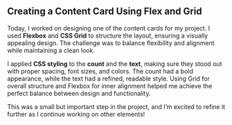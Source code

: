 ## **Creating a Content Card Using Flex and Grid**

Today, I worked on designing one of the content cards for my project. I used **Flexbox** and **CSS Grid** to structure the layout, ensuring a visually appealing design. The challenge was to balance flexibility and alignment while maintaining a clean look.

I applied **CSS styling** to the **count** and the **text**, making sure they stood out with proper spacing, font sizes, and colors. The count had a bold appearance, while the text had a refined, readable style. Using Grid for overall structure and Flexbox for inner alignment helped me achieve the perfect balance between design and functionality.

This was a small but important step in the project, and I’m excited to refine it further as I continue working on other elements! 